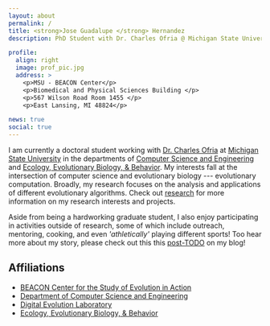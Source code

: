 ```yaml
---
layout: about
permalink: /
title: <strong>Jose Guadalupe </strong> Hernandez
description: PhD Student with Dr. Charles Ofria @ Michigan State University | he, him, his

profile:
  align: right
  image: prof_pic.jpg
  address: >
    <p>MSU - BEACON Center</p>
    <p>Biomedical and Physical Sciences Building </p>
    <p>567 Wilson Road Room 1455 </p>
    <p>East Lansing, MI 48824</p>

news: true
social: true
---
```


I am currently a doctoral student working with [Dr. Charles Ofria](https://ofria.com/) at [Michigan State University](https://msu.edu/) in the departments of [Computer Science and Engineering](http://cse.msu.edu/) and [Ecology, Evolutionary Biology, & Behavior](https://eebb.natsci.msu.edu/).
My interests fall at the intersection of computer science and evolutionary biology --- evolutionary computation.
Broadly, my research focuses on the analysis and applications of different evolutionary algorithms.
Check out [research](https://jgh9094.github.io/research/) for more information on my research interests and projects.

Aside from being a hardworking graduate student, I also enjoy participating in activities outside of research, some of which include outreach, mentoring, cooking, and even *'athletically'* playing different sports!
Too hear more about my story, please check out this this [post-TODO](./) on my blog!

Affiliations
----

* [BEACON Center for the Study of Evolution in Action](https://beacon-center.org/)
* [Department of Computer Science and Engineering](http://cse.msu.edu/)
* [Digital Evolution Laboratory](https://devolab.org/)
* [Ecology, Evolutionary Biology, & Behavior](https://eebb.natsci.msu.edu/)